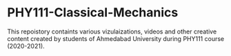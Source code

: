 # PHY111-Classical-Mechanics
This repoistory containts various vizulaizations, videos and other creative content created by students of Ahmedabad University during PHY111 course (2020-2021).
